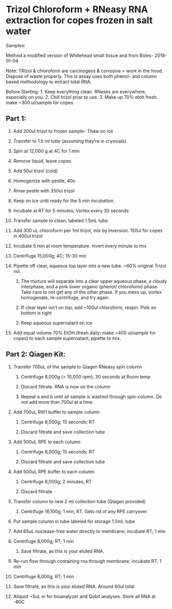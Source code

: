 # Trizol Chloroform + RNeasy RNA extraction for copes frozen in salt water

Samples:

Method a modified version of Whitehead small tissue and from Boles-
2018-01-04

Note: TRIzol & chloroform are carcinogens & corrosive = work in the
hood. Dispose of waste properly. This is assay uses both phenol- and
column based methodology to extract total RNA.

Before Starting: 1. Keep everything clean. RNases are everywhere,
especially on you. 2. Chill trizol prior to use. 3. Make up 70% etoh
fresh. make ~300 ul/sample for copes

## Part 1:

1.  Add 200ul trizol to frozen sample- Thaw on ice

2.  Transfer to 1.5 ml tube (assuming they’re in cryovials).

3.  Spin at 12,000 g at 4C for 1 min

4.  Remove liquid, leave copes

5.  Add 50ul trizol (cold)

6.  Homogenize with pestle, 40x

7.  Rinse pestle with 350ul trizol

8.  Keep on ice until ready for the 5 min incubation.

9.  Incubate at RT for 5 minutes; Vortex every 30 seconds

10. Transfer sample to clean, labeled 1.5mL tube

11. Add 300 uL chloroform per 1ml trizol, mix by inversion. 150ul for
    copes in 400ul trizol

12. Incubate 5 min at room temperature. Invert every minute to mix

13. Centrifuge 15,000g; 4C; 15-30 min

14. Pipette off clear, aqueous top layer into a new tube. ~60% original
    Trizol vol.

    1.  The mixture will separate into a clear upper aqueous phase, a
        cloudy interphase, and a pink lower organic (phenol/ chloroform)
        phase. Take care to not get any of the other phase. If you mess
        up, vortex homogenate, re-centrifuge, and try again

    2.  If clear layer isn’t on top, add ~100ul chloroform, respin. Pink
        on bottom is right

    3.  Keep aqueous supernatant on ice

15. Add equal volume 70% EtOH (fresh daily; make ~400 ul/sample for
    copes) to each sample supernatant; pipette to mix.

## Part 2: Qiagen Kit:

1.  Transfer 700uL of the sample to Qiagen RNeasy spin column

    1.  Centrifuge 8,000g (\> 10,000 rpm); 30 seconds at Room temp

    2.  Discard filtrate. RNA is now on the column

    3.  Repeat a and b until all sample is washed through spin-column.
        Do not add more than 700ul at a time.

2.  Add 700uL RW1 buffer to sample column

    1.  Centrifuge 8,000g; 15 seconds; RT

    2.  Discard filtrate and save collection tube

3.  Add 500uL RPE to each column

    1.  Centrifuge 8,000g; 15 seconds; RT

    2.  Discard filtrate and save collection tube

4.  Add 500uL RPE buffer to each column

    1.  Centrifuge 8,000g; 2 minutes; RT

    2.  Discard filtrate

5.  Transfer column to new 2 ml collection tube (Qiagen provided)

    1.  Centrifuge 16,100g; 1 min; RT. Gets rid of any RPE carryover.

6.  Put sample column in tube labeled for storage 1.5mL tube

7.  Add 65uL nuclease-free water directly to membrane; incubate RT; 1
    min

8.  Centrifuge 8,000g; RT; 1 min

    1.  Save filtrate, as this is your eluted RNA.

9.  Re-run flow through containing rna through membrane; incubate RT; 1
    min

10. Centrifuge 8,000g; RT; 1 min

11. Save filtrate, as this is your eluted RNA. Around 60ul total

12. Aliquot ~5uL in for bioanalyzer and Qubit analyses. Store all RNA at
    -80C
